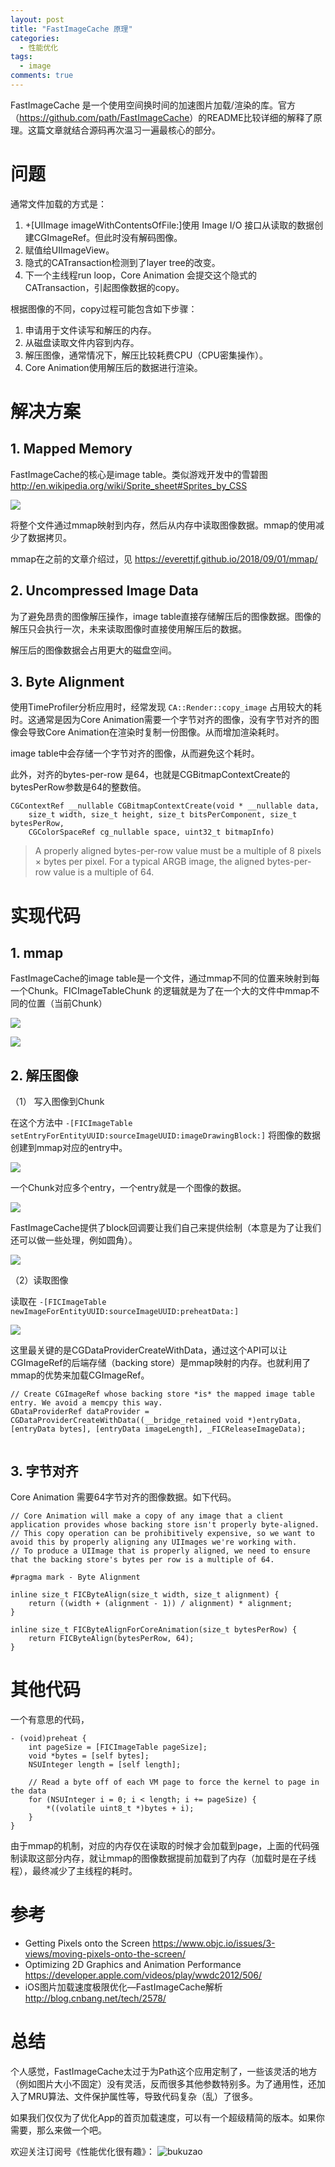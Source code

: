 ```yaml
---
layout: post
title: "FastImageCache 原理"
categories:
  - 性能优化
tags:
  - image
comments: true
---
```



FastImageCache 是一个使用空间换时间的加速图片加载/渲染的库。官方（<https://github.com/path/FastImageCache>）的README比较详细的解释了原理。这篇文章就结合源码再次温习一遍最核心的部分。


<!-- more -->

# 问题

通常文件加载的方式是：

1. +[UIImage imageWithContentsOfFile:]使用 Image I/O 接口从读取的数据创建CGImageRef。但此时没有解码图像。
2. 赋值给UIImageView。
3. 隐式的CATransaction检测到了layer tree的改变。
4. 下一个主线程run loop，Core Animation 会提交这个隐式的CATransaction，引起图像数据的copy。

根据图像的不同，copy过程可能包含如下步骤：

1. 申请用于文件读写和解压的内存。
2. 从磁盘读取文件内容到内存。
3. 解压图像，通常情况下，解压比较耗费CPU（CPU密集操作）。
4. Core Animation使用解压后的数据进行渲染。


# 解决方案

## 1. Mapped Memory

FastImageCache的核心是image table。类似游戏开发中的雪碧图 <http://en.wikipedia.org/wiki/Sprite_sheet#Sprites_by_CSS>

![](/media/15366783741626.jpg)

将整个文件通过mmap映射到内存，然后从内存中读取图像数据。mmap的使用减少了数据拷贝。

mmap在之前的文章介绍过，见 <https://everettjf.github.io/2018/09/01/mmap/>


## 2. Uncompressed Image Data

为了避免昂贵的图像解压操作，image table直接存储解压后的图像数据。图像的解压只会执行一次，未来读取图像时直接使用解压后的数据。

解压后的图像数据会占用更大的磁盘空间。



## 3. Byte Alignment

使用TimeProfiler分析应用时，经常发现 `CA::Render::copy_image` 占用较大的耗时。这通常是因为Core Animation需要一个字节对齐的图像，没有字节对齐的图像会导致Core Animation在渲染时复制一份图像。从而增加渲染耗时。

image table中会存储一个字节对齐的图像，从而避免这个耗时。

此外，对齐的bytes-per-row 是64，也就是CGBitmapContextCreate的bytesPerRow参数是64的整数倍。

```
CGContextRef __nullable CGBitmapContextCreate(void * __nullable data,
    size_t width, size_t height, size_t bitsPerComponent, size_t bytesPerRow,
    CGColorSpaceRef cg_nullable space, uint32_t bitmapInfo)
```

>  A properly aligned bytes-per-row value must be a multiple of 8 pixels × bytes per pixel. For a typical ARGB image, the aligned bytes-per-row value is a multiple of 64. 

# 实现代码

## 1. mmap

FastImageCache的image table是一个文件，通过mmap不同的位置来映射到每一个Chunk。FICImageTableChunk 的逻辑就是为了在一个大的文件中mmap不同的位置（当前Chunk）

![](/media/15366809061033.jpg)

![](/media/15366814691967.jpg)

## 2. 解压图像

（1） 写入图像到Chunk

在这个方法中 `-[FICImageTable setEntryForEntityUUID:sourceImageUUID:imageDrawingBlock:]` 将图像的数据创建到mmap对应的entry中。

![](/media/15366820880154.jpg)

一个Chunk对应多个entry，一个entry就是一个图像的数据。

![](/media/15366818435515.jpg)

FastImageCache提供了block回调要让我们自己来提供绘制（本意是为了让我们还可以做一些处理，例如圆角）。

![](/media/15366818611429.jpg)


（2）读取图像

读取在 `-[FICImageTable newImageForEntityUUID:sourceImageUUID:preheatData:]` 

![](/media/15366823635180.jpg)

这里最关键的是CGDataProviderCreateWithData，通过这个API可以让CGImageRef的后端存储（backing store）是mmap映射的内存。也就利用了mmap的优势来加载CGImageRef。

```
// Create CGImageRef whose backing store *is* the mapped image table entry. We avoid a memcpy this way.
GDataProviderRef dataProvider = CGDataProviderCreateWithData((__bridge_retained void *)entryData, [entryData bytes], [entryData imageLength], _FICReleaseImageData);
                    
```

## 3. 字节对齐

Core Animation 需要64字节对齐的图像数据。如下代码。

```
// Core Animation will make a copy of any image that a client application provides whose backing store isn't properly byte-aligned.
// This copy operation can be prohibitively expensive, so we want to avoid this by properly aligning any UIImages we're working with.
// To produce a UIImage that is properly aligned, we need to ensure that the backing store's bytes per row is a multiple of 64.

#pragma mark - Byte Alignment

inline size_t FICByteAlign(size_t width, size_t alignment) {
    return ((width + (alignment - 1)) / alignment) * alignment;
}

inline size_t FICByteAlignForCoreAnimation(size_t bytesPerRow) {
    return FICByteAlign(bytesPerRow, 64);
}

```

# 其他代码

一个有意思的代码，

```
- (void)preheat {
    int pageSize = [FICImageTable pageSize];
    void *bytes = [self bytes];
    NSUInteger length = [self length];
    
    // Read a byte off of each VM page to force the kernel to page in the data
    for (NSUInteger i = 0; i < length; i += pageSize) {
        *((volatile uint8_t *)bytes + i);
    }
}
```

由于mmap的机制，对应的内存仅在读取的时候才会加载到page，上面的代码强制读取这部分内存，就让mmap的图像数据提前加载到了内存（加载时是在子线程），最终减少了主线程的耗时。


# 参考

- Getting Pixels onto the Screen <https://www.objc.io/issues/3-views/moving-pixels-onto-the-screen/>
- Optimizing 2D Graphics and Animation Performance
 <https://developer.apple.com/videos/play/wwdc2012/506/>
- iOS图片加载速度极限优化—FastImageCache解析 <http://blog.cnbang.net/tech/2578/>


# 总结


个人感觉，FastImageCache太过于为Path这个应用定制了，一些该灵活的地方（例如图片大小不固定）没有灵活，反而很多其他参数特别多。为了通用性，还加入了MRU算法、文件保护属性等，导致代码复杂（乱）了很多。

如果我们仅仅为了优化App的首页加载速度，可以有一个超级精简的版本。如果你需要，那么来做一个吧。


欢迎关注订阅号《性能优化很有趣》：
![bukuzao](https://everettjf.github.io/images/fun.jpg)


